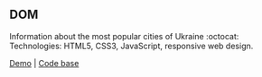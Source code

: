 ## DOM

Information about the most popular cities of Ukraine :octocat:<br>
Technologies: HTML5, CSS3, JavaScript, responsive web design.

[Demo](https://vl-shevchenko.github.io/dom/) |
[Code base](https://github.com/vl-shevchenko/dom)
